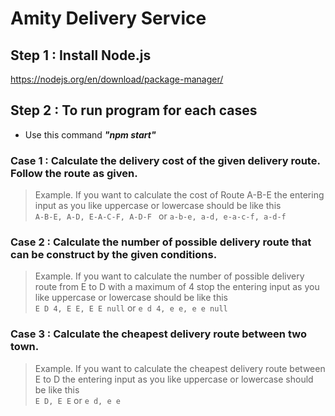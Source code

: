# Amity Delivery Service

## Step 1 : Install Node.js 

https://nodejs.org/en/download/package-manager/

## Step 2 : To run program for each cases

- Use this command  <i><b>"npm start"</b></i>

### Case 1 : Calculate the delivery cost of the given delivery route. Follow the route as given.
 
> Example. If you want to calculate the cost of Route A-B-E the entering input as you like uppercase or lowercase should be like this                            
> `A-B-E, A-D, E-A-C-F, A-D-F ` or `a-b-e, a-d, e-a-c-f, a-d-f `

### Case 2 : Calculate the number of possible delivery route that can be construct by the given conditions. 

> Example. If you want to calculate the number of possible delivery route from E to D with a maximum of 4 stop the entering input as you like uppercase or lowercase should be like this                  
> ` E D 4, E E, E E null ` or ` e d 4, e e, e e null `

### Case 3 : Calculate the cheapest delivery route between two town.  

> Example. If you want to calculate the cheapest delivery route between E to D the entering input as you like uppercase or lowercase should be like this         
> ` E D, E E ` or ` e d, e e `
